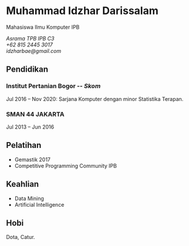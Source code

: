 Muhammad Idzhar Darissalam
==========================
Mahasiswa Ilmu Komputer IPB

_Asrama TPB IPB C3_\
_+62 815 2445 3017_\
_idzharbae@gmail.com_
## Pendidikan
### Institut Pertanian Bogor -- _Skom_
Jul 2016 – Nov 2020: Sarjana Komputer dengan minor Statistika Terapan.
### SMAN 44 JAKARTA
Jul 2013 – Jun 2016
## Pelatihan
* Gemastik 2017
* Competitive Programming Community IPB
## Keahlian
* Data Mining
* Artificial Intelligence
## Hobi
Dota, Catur.
